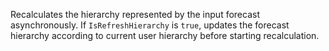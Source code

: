 Recalculates the hierarchy represented by the input forecast asynchronously. If `IsRefreshHierarchy` is `true`, updates the forecast hierarchy according to current user hierarchy before starting recalculation.